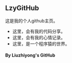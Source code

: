 ## LzyGitHub


这是我的个人github主页。

* 这里，会有我的代码分享。
* 这里，会有我的心情记录。
* 这里，是一个程序猿的世界。

#### By Liuzhiyong's GitHub
